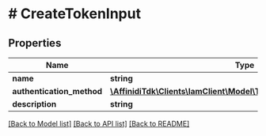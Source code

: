 # # CreateTokenInput

## Properties

Name | Type | Description | Notes
------------ | ------------- | ------------- | -------------
**name** | **string** |  |
**authentication_method** | [**\AffinidiTdk\Clients\IamClient\Model\TokenAuthenticationMethodDto**](TokenAuthenticationMethodDto.md) |  |
**description** | **string** |  | [optional]

[[Back to Model list]](../../README.md#models) [[Back to API list]](../../README.md#endpoints) [[Back to README]](../../README.md)
